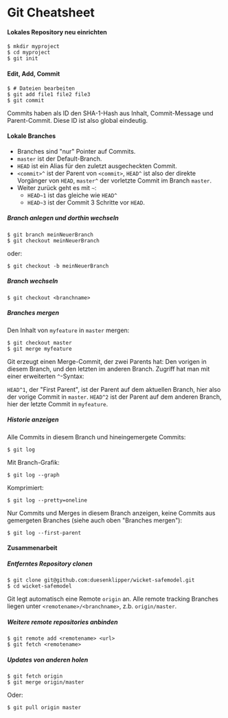 # Git Cheatsheet ############

#### Lokales Repository neu einrichten
    $ mkdir myproject
    $ cd myproject
    $ git init

#### Edit, Add, Commit
    $ # Dateien bearbeiten
    $ git add file1 file2 file3
    $ git commit

Commits haben als ID den SHA-1-Hash aus Inhalt, Commit-Message und Parent-Commit.
Diese ID ist also global eindeutig.

#### Lokale Branches

- Branches sind "nur" Pointer auf Commits.
- `master` ist der Default-Branch.
- `HEAD` ist ein Alias für den zuletzt ausgecheckten Commit.
- `<commit>^` ist der Parent von `<commit>`, `HEAD^` ist also der direkte
  Vorgänger von `HEAD`, `master^` der vorletzte Commit im Branch `master`.
- Weiter zurück geht es mit `~`:
    - `HEAD~1` ist das gleiche wie `HEAD^`
    - `HEAD~3` ist der Commit 3 Schritte vor `HEAD`.

##### Branch anlegen und dorthin wechseln
    $ git branch meinNeuerBranch
    $ git checkout meinNeuerBranch

oder:
  
    $ git checkout -b meinNeuerBranch
    
##### Branch wechseln
    $ git checkout <branchname>
    
##### Branches mergen
Den Inhalt von `myfeature` in `master` mergen:

    $ git checkout master
    $ git merge myfeature

Git erzeugt einen Merge-Commit, der zwei Parents hat: Den vorigen in diesem Branch, und den letzten im anderen Branch. Zugriff hat man mit einer erweiterten `^`-Syntax:

`HEAD^1`, der "First Parent", ist der Parent auf dem aktuellen Branch, hier also der vorige Commit in `master`. `HEAD^2` ist der Parent auf dem anderen Branch, hier der letzte Commit in `myfeature`.

##### Historie anzeigen
Alle Commits in diesem Branch und hineingemergete Commits:

    $ git log
    
Mit Branch-Grafik:

    $ git log --graph

Komprimiert:

    $ git log --pretty=oneline

Nur Commits und Merges in diesem Branch anzeigen, keine Commits aus gemergeten Branches (siehe auch oben "Branches mergen"):

    $ git log --first-parent

#### Zusammenarbeit
##### Entferntes Repository clonen
    $ git clone git@github.com:duesenklipper/wicket-safemodel.git
    $ cd wicket-safemodel
Git legt automatisch eine Remote `origin` an. Alle remote tracking Branches liegen unter `<remotename>/<branchname>`, z.b. `origin/master`.

##### Weitere remote repositories anbinden
    $ git remote add <remotename> <url>
    $ git fetch <remotename>
    
    

##### Updates von anderen holen
    $ git fetch origin
    $ git merge origin/master
Oder:

    $ git pull origin master
    
